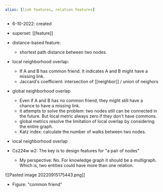 ```yaml
---
alias: [link features, relation features]
---
```

- 6-10-2022: created

- superset: [[feature]]

- distance-based feature: 
	- shortest path distance between two nodes.
- local neighborhood overlap: 
	- If A and B has common friend. It indicates A and B might have a missing link.
	- Jaccard's coefficient: intersection of [[neighbor]] / union of neighors
- global neighborhood overlap
	- Even if A and B has no common friend, they might still have a chance to have a missing link.
	- it attempts to solve the problem: two nodes still can be connected in the future. But local metric always zero if they don't have commons. 
	- global metrics resolve the limitation of local overlap by considering the entire graph.
	- Katz index: calculate the number of walks between two nodes. 
- local neighborhood overlap

- Cs224w w2: The key is to design features for "a pair of nodes"
	- My perspective: No. For knowledge graph it should be a multigraph. Which is, two entities could have more than one relation. 

![[Pasted image 20220915175443.png]]
- Figure: "common friend"


